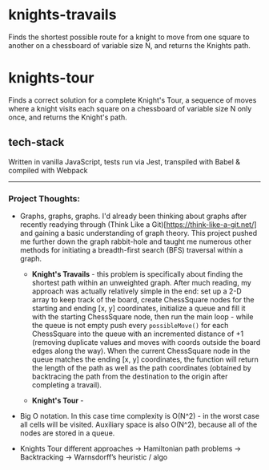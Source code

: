 # knights-travails

Finds the shortest possible route for a knight to move from one square to another on a chessboard of variable size N, and returns the Knights path.

# knights-tour

Finds a correct solution for a complete Knight's Tour, a sequence of moves where a knight visits each square on a chessboard of variable size N only once, and returns the Knight's path.

## tech-stack

Written in vanilla JavaScript, tests run via Jest, transpiled with Babel & compiled with Webpack

---

### Project Thoughts:

- Graphs, graphs, graphs. I'd already been thinking about graphs after recently readying through (Think Like a Git)[https://think-like-a-git.net/] and gaining a basic understanding of graph theory. This project pushed me further down the graph rabbit-hole and taught me numerous other methods for initiating a breadth-first search (BFS) traversal within a graph.

  - **Knight's Travails** - this problem is specifically about finding the shortest path within an unweighted graph. After much reading, my approach was actually relatively simple in the end: set up a 2-D array to keep track of the board, create ChessSquare nodes for the starting and ending [x, y] coordinates, initialize a queue and fill it with the starting ChessSquare node, then run the main loop - while the queue is not empty push every `possibleMove()` for each ChessSquare into the queue with an incremented distance of +1 (removing duplicate values and moves with coords outside the board edges along the way). When the current ChessSquare node in the queue matches the ending [x, y] coordinates, the function will return the length of the path as well as the path coordinates (obtained by backtracing the path from the destination to the origin after completing a travail).

  - **Knight's Tour** -

- Big O notation. In this case time complexity is O(N^2) - in the worst case all cells will be visited. Auxiliary space is also O(N^2), because all of the nodes are stored in a queue.

- Knights Tour different approaches -> Hamiltonian path problems -> Backtracking -> Warnsdorff’s heuristic / algo
